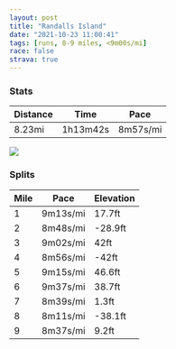 ```yaml
---
layout: post
title: "Randalls Island"
date: "2021-10-23 11:00:41"
tags: [runs, 8-9 miles, <9m00s/mi]
race: false
strava: true
---
```


### Stats

| Distance | Time | Pace |
|----------|------|------|
|8.23mi|1h13m42s|8m57s/mi|

<img src='https://maps.googleapis.com/maps/api/staticmap?maptype=roadmap&path=enc:wr~wFbphbMh@iBqAw@EUDe@L_@BwAPWPoArAkE@[g@q@cE{BmBkAkA_AuAm@cAoAuAs@e@{@c@Gg@_@Mg@KKU@s@SYQUa@cG_CwCaBa@m@y@i@e@Ak@j@[jAa@x@YPq@nBSN]OMg@Dq@nEaOP_BF_BNk@r@cBlAuEnAkDr@kCdHqMIDp@ZANm@dA[nA_AzA]pAL^d@l@j@`@r@HdBM^|AVb@nAa@rB]nACzBVzBn@|Av@v@v@hBjAhA`@SICHf@H|AYl@e@Xm@Jm@@w@J[hAXhDbEMbBWvAa@p@I^Hj@`AhCrAzBPl@^t@hCbCvA`AvG~F|Az@zDlD`@FdACrAt@O|@cC~FuCjJtAz@KSi@Yt@v@nDrCxBfEt@xB`CtFtArBn@j@p@d@jA^dDh@tBArA]xBQzBq@rAa@hBcAdDq@xAg@t@}@nCMn@VZl@rDjAvBxAjKbJNTNt@rA`Bl@hALd@Ef@e@v@r@p@x@X@Vq@jBMpB[\WbAe@|@BZ[n@SNMd@Cz@g@jA?j@]hAE\Db@G^WL@n@]VUt@Az@q@nAk@n@Y|@ATHl@?`@Pv@Iv@i@`@Kh@]\Ed@Sd@i@r@GlAm@nAUXc@|Be@|@m@hBo@r@[v@sAnFKPG`AUzA]p@Ad@a@XLPPBWC[Pi@x@k@bBk@x@TbAKBNLPGOKCRJlAX\TF@dBLj@jAxBNdA?rAL|AVl@hCrBZb@t@hCr@vA~AxAn@`@`AJz@O|A}@fBDjCtAXXnApBn@nBt@v@bCfA^Xf@x@l@pBFn@?r@M\i@`A]dCJ`A\jAhA|Ar@l@jFzC~@T`AbAN`@@nAI~A]hB{@hCGb@NnBSfA_@z@_@dCL^dB|A^Dl@MPNIZF\LZn@x@?l@eAjEShBW~@kAnCa@f@Mh@E~@|@NrA`AlAnAbCrAdBt@Zh@PHFV|@p@h@R`At@Pb@x@XlB|AxA|@`Bl@PTbAZ^h@pA`@l@^l@z@d@JfAfAd@JtAjAr@Nv@j@`AZhAv@b@f@BTp@~@pAb@ZVAFnCFHPMt@hBl@L`ArAd@X^Oj@\Qf@Jd@RNZc@jCgAdCMz@&key=AIzaSyC1MId7bFpkLXNAaYhBSTb8jLyiSqzbDtM&size=800x800&markers=color:yellow|label:S|40.7942,-73.94066&markers=color:green|label:F|40.756060000000076,-73.99663000000008'>

### Splits

| Mile | Pace | Elevation |
|------|------|-----------|
|1|9m13s/mi|17.7ft|
|2|8m48s/mi|-28.9ft|
|3|9m02s/mi|42ft|
|4|8m56s/mi|-42ft|
|5|9m15s/mi|46.6ft|
|6|9m37s/mi|38.7ft|
|7|8m39s/mi|1.3ft|
|8|8m11s/mi|-38.1ft|
|9|8m37s/mi|9.2ft|
